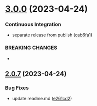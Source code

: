# [3.0.0](https://github.com/eisberg-labs/ngx-size-me/compare/2.0.7...3.0.0) (2023-04-24)


### Continuous Integration

* separate release from publish ([cab6fa1](https://github.com/eisberg-labs/ngx-size-me/commit/cab6fa12c087d36fe4e2aaf45a3c7e0cd0b94397))


### BREAKING CHANGES

* 



## [2.0.7](https://github.com/eisberg-labs/ngx-size-me/compare/2.0.2...2.0.7) (2023-04-24)


### Bug Fixes

* update readme.md ([e261cd2](https://github.com/eisberg-labs/ngx-size-me/commit/e261cd29fc31ed216eb2ac8430ffc1aa32512e10))



